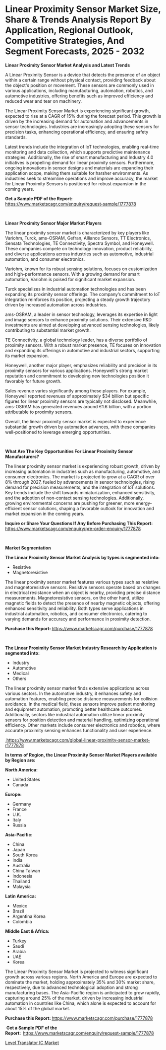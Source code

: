 <p><h1>Linear Proximity Sensor Market Size, Share & Trends Analysis Report By Application, Regional Outlook, Competitive Strategies, And Segment Forecasts, 2025 - 2032</h1></p><p><strong>Linear Proximity Sensor Market Analysis and Latest Trends</strong></p>
<p><p>A Linear Proximity Sensor is a device that detects the presence of an object within a certain range without physical contact, providing feedback about the object's position or movement. These sensors are commonly used in various applications, including manufacturing, automation, robotics, and automotive industries, offering benefits such as improved efficiency and reduced wear and tear on machinery.</p><p>The Linear Proximity Sensor Market is experiencing significant growth, expected to rise at a CAGR of 15% during the forecast period. This growth is driven by the increasing demand for automation and advancements in sensor technologies. Industries are increasingly adopting these sensors for precision tasks, enhancing operational efficiency, and ensuring safety standards. </p><p>Latest trends include the integration of IoT technologies, enabling real-time monitoring and data collection, which supports predictive maintenance strategies. Additionally, the rise of smart manufacturing and Industry 4.0 initiatives is propelling demand for linear proximity sensors. Furthermore, ongoing innovations in sensor designs and materials are expanding their application scope, making them suitable for harsher environments. As industries seek to streamline operations and improve accuracy, the market for Linear Proximity Sensors is positioned for robust expansion in the coming years.</p></p>
<p><strong>Get a Sample PDF of the Report:&nbsp;</strong> <a href="https://www.marketscagr.com/enquiry/request-sample/1777878?utm_campaign=1835&utm_medium=2&utm_source=Github&utm_content=ia&utm_term=10022025&utm_id=linear-proximity-sensor">https://www.marketscagr.com/enquiry/request-sample/1777878</a></p>
<p>&nbsp;</p>
<p><strong>Linear Proximity Sensor Major Market Players</strong></p>
<p><p>The linear proximity sensor market is characterized by key players like Variohm, Turck, ams-OSRAM, Gefran, Alliance Sensors, TT Electronics, Sensata Technologies, TE Connectivity, Spectra Symbol, and Honeywell. These companies compete on technology innovation, product reliability, and diverse applications across industries such as automotive, industrial automation, and consumer electronics.</p><p>Variohm, known for its robust sensing solutions, focuses on customization and high-performance sensors. With a growing demand for smart automation, Variohm is poised for significant market expansion. </p><p>Turck specializes in industrial automation technologies and has been expanding its proximity sensor offerings. The company’s commitment to IoT integration reinforces its position, projecting a steady growth trajectory driven by increased automation across industries.</p><p>ams-OSRAM, a leader in sensor technology, leverages its expertise in light and image sensors to enhance proximity solutions. Their extensive R&D investments are aimed at developing advanced sensing technologies, likely contributing to substantial market growth.</p><p>TE Connectivity, a global technology leader, has a diverse portfolio of proximity sensors. With a robust market presence, TE focuses on innovation and expanding its offerings in automotive and industrial sectors, supporting its market expansion.</p><p>Honeywell, another major player, emphasizes reliability and precision in its proximity sensors for various applications. Honeywell's strong market reputation and commitment to developing new technologies position it favorably for future growth.</p><p>Sales revenue varies significantly among these players. For example, Honeywell reported revenues of approximately $34 billion but specific figures for linear proximity sensors are typically not disclosed. Meanwhile, ams-OSRAM has generated revenues around €1.6 billion, with a portion attributable to proximity sensors.</p><p>Overall, the linear proximity sensor market is expected to experience substantial growth driven by automation advances, with these companies well-positioned to leverage emerging opportunities.</p></p>
<p>&nbsp;</p>
<p><strong>What Are The Key Opportunities For Linear Proximity Sensor Manufacturers?</strong></p>
<p><p>The linear proximity sensor market is experiencing robust growth, driven by increasing automation in industries such as manufacturing, automotive, and consumer electronics. The market is projected to grow at a CAGR of over 8% through 2027, fueled by advancements in sensor technologies, rising demand for precision measurements, and the integration of IoT solutions. Key trends include the shift towards miniaturization, enhanced sensitivity, and the adoption of non-contact sensing technologies. Additionally, growing environmental concerns are pushing for greener, more energy-efficient sensor solutions, shaping a favorable outlook for innovation and market expansion in the coming years.</p></p>
<p><strong>Inquire or Share Your Questions If Any Before Purchasing This Report:</strong> <a href="https://www.marketscagr.com/enquiry/pre-order-enquiry/1777878?utm_campaign=1835&utm_medium=2&utm_source=Github&utm_content=ia&utm_term=10022025&utm_id=linear-proximity-sensor">https://www.marketscagr.com/enquiry/pre-order-enquiry/1777878</a></p>
<p>&nbsp;</p>
<p><strong>Market Segmentation</strong></p>
<p><strong>The Linear Proximity Sensor Market Analysis by types is segmented into:</strong></p>
<p><ul><li>Resistive</li><li>Magnetoresistive</li></ul></p>
<p><p>The linear proximity sensor market features various types such as resistive and magnetoresistive sensors. Resistive sensors operate based on changes in electrical resistance when an object is nearby, providing precise distance measurements. Magnetoresistive sensors, on the other hand, utilize magnetic fields to detect the presence of nearby magnetic objects, offering enhanced sensitivity and reliability. Both types serve applications in industrial automation, robotics, and consumer electronics, catering to varying demands for accuracy and performance in proximity detection.</p></p>
<p><strong>Purchase this Report:&nbsp;</strong><a href="https://www.marketscagr.com/purchase/1777878?utm_campaign=1835&utm_medium=2&utm_source=Github&utm_content=ia&utm_term=10022025&utm_id=linear-proximity-sensor">https://www.marketscagr.com/purchase/1777878</a></p>
<p>&nbsp;</p>
<p><strong>The Linear Proximity Sensor Market Industry Research by Application is segmented into:</strong></p>
<p><ul><li>Industry</li><li>Automotive</li><li>Medical</li><li>Others</li></ul></p>
<p><p>The linear proximity sensor market finds extensive applications across various sectors. In the automotive industry, it enhances safety and automation features, enabling precise distance measurements for collision avoidance. In the medical field, these sensors improve patient monitoring and equipment automation, promoting better healthcare outcomes. Additionally, sectors like industrial automation utilize linear proximity sensors for position detection and material handling, optimizing operational efficiency. Other markets include consumer electronics and robotics, where accurate proximity sensing enhances functionality and user experience.</p></p>
<p><a href="https://www.marketscagr.com/global-linear-proximity-sensor-market-r1777878?utm_campaign=1835&utm_medium=2&utm_source=Github&utm_content=ia&utm_term=10022025&utm_id=linear-proximity-sensor">&nbsp;https://www.marketscagr.com/global-linear-proximity-sensor-market-r1777878</a></p>
<p><strong>In terms of Region, the Linear Proximity Sensor Market Players available by Region are:</strong></p>
<p>
    <p> <strong> North America: </strong>
        <ul>
            <li>United States</li>
            <li>Canada</li>
        </ul>
        </p> 
    <p> <strong> Europe: </strong>
        <ul>
            <li>Germany</li>
            <li>France</li>
            <li>U.K.</li>
            <li>Italy</li>
            <li>Russia</li>
        </ul>
        </p> 
    <p> <strong> Asia-Pacific: </strong>
        <ul>
            <li>China</li>
            <li>Japan</li>
            <li>South Korea</li>
            <li>India</li>
            <li>Australia</li>
            <li>China Taiwan</li>
            <li>Indonesia</li>
            <li>Thailand</li>
            <li>Malaysia</li>
        </ul>
        </p> 
    <p> <strong> Latin America: </strong>
        <ul>
            <li>Mexico</li>
            <li>Brazil</li>
            <li>Argentina Korea</li>
            <li>Colombia</li>
        </ul>
        </p> 
    <p> <strong> Middle East & Africa: </strong>
        <ul>
            <li>Turkey</li>
            <li>Saudi</li>
            <li>Arabia</li>
            <li>UAE</li>
            <li>Korea</li>
        </ul>
    </p>
    </p>
<p><p>The Linear Proximity Sensor Market is projected to witness significant growth across various regions. North America and Europe are expected to dominate the market, holding approximately 35% and 30% market share, respectively, due to advanced technological adoption and strong manufacturing bases. The Asia-Pacific region is anticipated to grow rapidly, capturing around 25% of the market, driven by increasing industrial automation in countries like China, which alone is expected to account for about 15% of the global market.</p></p>
<p><strong>Purchase this Report: </strong><a href="https://www.marketscagr.com/purchase/1777878?utm_campaign=1835&utm_medium=2&utm_source=Github&utm_content=ia&utm_term=10022025&utm_id=linear-proximity-sensor">https://www.marketscagr.com/purchase/1777878</a></p>
<p>&nbsp;<strong>Get a Sample PDF of the Report:&nbsp;&nbsp;</strong><a href="https://www.marketscagr.com/enquiry/request-sample/1777878?utm_campaign=1835&utm_medium=2&utm_source=Github&utm_content=ia&utm_term=10022025&utm_id=linear-proximity-sensor">https://www.marketscagr.com/enquiry/request-sample/1777878</a></p>
<p><strong></strong></p>
<p><p><a href="https://github.com/XavierTyler76/Market-Research-Report-List-1/blob/main/level-translator-ic-market.md?utm_campaign=1835&utm_medium=2&utm_source=Github&utm_content=ia&utm_term=10022025&utm_id=linear-proximity-sensor">Level Translator IC Market</a></p></p>
